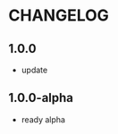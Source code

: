 CHANGELOG
==============

1.0.0
-----------------
 * update

1.0.0-alpha
-----------------
 * ready alpha
